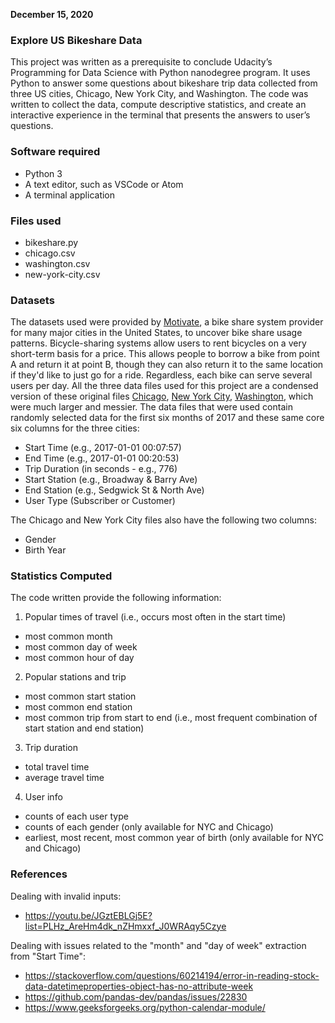 __December 15, 2020__


### Explore US Bikeshare Data
This project was written as a prerequisite to conclude Udacity’s Programming for Data Science with Python nanodegree program. It uses Python to answer some questions about bikeshare trip data collected from three US cities, Chicago, New York City, and Washington. The code was written to collect the data, compute descriptive statistics, and create an interactive experience in the terminal that presents the answers to user’s questions.

### Software required
* Python 3
* A text editor, such as VSCode or Atom
* A terminal application

### Files used
* bikeshare.py
* chicago.csv
* washington.csv
* new-york-city.csv

### Datasets
The datasets used were provided by [Motivate]( https://www.motivateco.com/), a bike share system provider for many major cities in the United States, to uncover bike share usage patterns. Bicycle-sharing systems allow users to rent bicycles on a very short-term basis for a price. This allows people to borrow a bike from point A and return it at point B, though they can also return it to the same location if they'd like to just go for a ride. Regardless, each bike can serve several users per day.
All the three data files used for this project are a condensed version of these original files [Chicago](https://www.divvybikes.com/system-data), [New York City](https://www.citibikenyc.com/system-data), [Washington](https://www.capitalbikeshare.com/system-data), which were much larger and messier. The data files that were used contain randomly selected data for the first six months of 2017 and these same core six columns for the three cities:
* Start Time (e.g., 2017-01-01 00:07:57)
* End Time (e.g., 2017-01-01 00:20:53)
* Trip Duration (in seconds - e.g., 776)
* Start Station (e.g., Broadway & Barry Ave)
* End Station (e.g., Sedgwick St & North Ave)
* User Type (Subscriber or Customer)

The Chicago and New York City files also have the following two columns:
* Gender
* Birth Year

### Statistics Computed
The code written provide the following information:

1. Popular times of travel (i.e., occurs most often in the start time)
* most common month
* most common day of week
* most common hour of day

2. Popular stations and trip
* most common start station
* most common end station
* most common trip from start to end (i.e., most frequent combination of start station and end station)

3. Trip duration
* total travel time
* average travel time

4. User info
* counts of each user type
* counts of each gender (only available for NYC and Chicago)
* earliest, most recent, most common year of birth (only available for NYC and Chicago)

### References
Dealing with invalid inputs:
* https://youtu.be/JGztEBLGj5E?list=PLHz_AreHm4dk_nZHmxxf_J0WRAqy5Czye

Dealing with issues related to the "month" and "day of week" extraction from "Start Time":
* https://stackoverflow.com/questions/60214194/error-in-reading-stock-data-datetimeproperties-object-has-no-attribute-week
* https://github.com/pandas-dev/pandas/issues/22830
* https://www.geeksforgeeks.org/python-calendar-module/